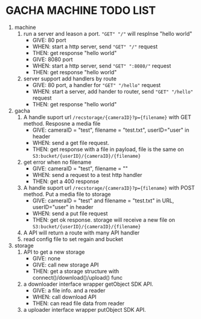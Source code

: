 # GACHA MACHINE TODO LIST

1. machine
    1. run a server and leason a port. `"GET" "/"` will resplnse "hello world"
        * GIVE: 80 port
        * WHEN: start a http server, send `"GET" "/"` request
        * THEN: get response "hello world"
        * GIVE: 8080 port
        * WHEN: start a http server, send `"GET" ":8080/"` request
        * THEN: get response "hello world"
    1. server support add handlers by route
        * GIVE: 80 port, a handler for `"GET" "/hello"` request
        * WHEN: start a server, add hander to router, send `"GET" "/hello"` request
        * THEN: get response "hello world"
1. gacha
    1. A handle suport url `/recstorage/{cameraID}?p={filename}` with GET method. Resposne a media file
        * GIVE: cameraID = "test", filename = "test.txt", userID="user" in header
        * WHEN: send a get file request.
        * THEN: get response with a file in payload, file is the same on `S3:bucket/{userID}/{cameraID}/{filename}`
    1. get error when no filename
        * GIVE: cameraID = "test", filename = ""
        * WHEN: send a request to a test http handler
        * THEN: get a 400 response
    1. A handle suport url `/recstorage/{cameraID}?p={filename}` with POST method. Put a media file to storage
        * GIVE: cameraID = "test" and filename = "test.txt" in URL, userID="user" in header
        * WHEN: send a put file request
        * THEN: get ok response. storage will receive a new file on `S3:bucket/{userID}/{cameraID}/{filename}`
    1. A API will return a route with many API handler
    1. read config file to set regain and bucket
1. storage
    1. API to get a new storage
        * GIVE: none
        * GIVE: call new storage API
        * THEN: get a storage structure with connect()/download()/upload() func
    1. a downloader interface wrapper getObject SDK API.
        * GIVE: a file info. and a reader
        * WHEN: call download API
        * THEN: can read file data from reader
    1. a uploader interface wrapper putObject SDK API.